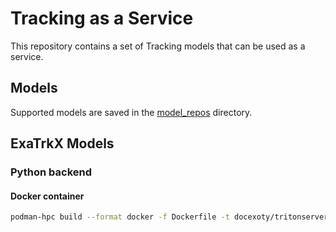 # Tracking as a Service

This repository contains a set of Tracking models that can be used as a service.

## Models

Supported models are saved in the [model_repos](model_repos) directory.

## ExaTrkX Models

### Python backend


#### Docker container

```bash
podman-hpc build --format docker -f Dockerfile -t docexoty/tritonserver
```
